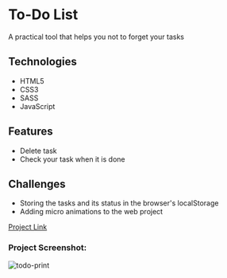 # To-Do List
A practical tool that helps you not to forget your tasks

## Technologies
- HTML5
- CSS3
- SASS
- JavaScript

## Features 
- Delete task
- Check your task when it is done 

## Challenges
- Storing the tasks and its status in the browser's localStorage 
- Adding micro animations to the web project 

[Project Link](https://vitorlinsbinski.github.io/to-do-list/)

### Project Screenshot:  
![todo-print](https://user-images.githubusercontent.com/69444717/181352404-1a5c43c1-7bf2-44a2-b163-e10caca577ed.png)
